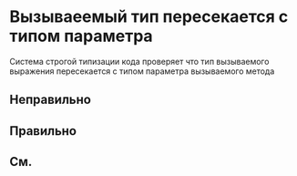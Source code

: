 # Вызываеемый тип пересекается с типом параметра

Система строгой типизации кода проверяет что тип вызываемого выражения пересекается с типом параметра вызываемого метода

## Неправильно

## Правильно

## См.

